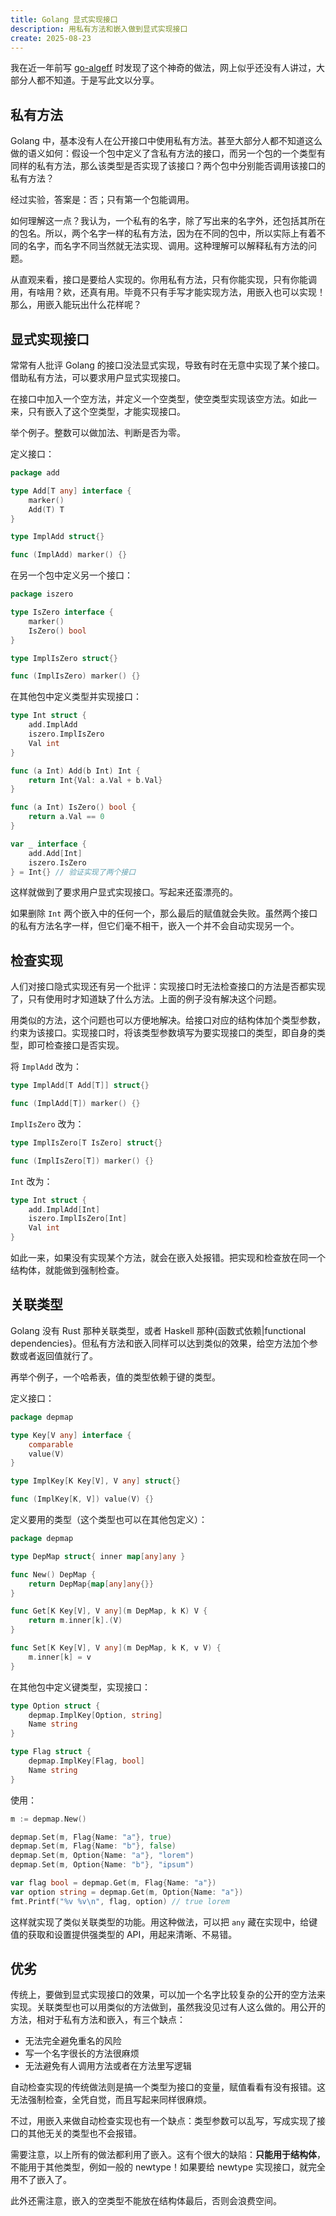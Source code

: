 ```yaml
---
title: Golang 显式实现接口
description: 用私有方法和嵌入做到显式实现接口
create: 2025-08-23
---
```


我在近一年前写 [go-algeff](https://gitee.com/Zeng_YL/go-algeff/) 时发现了这个神奇的做法，网上似乎还没有人讲过，大部分人都不知道。于是写此文以分享。

## 私有方法

Golang 中，基本没有人在公开接口中使用私有方法。甚至大部分人都不知道这么做的语义如何：假设一个包中定义了含私有方法的接口，而另一个包的一个类型有同样的私有方法，那么该类型是否实现了该接口？两个包中分别能否调用该接口的私有方法？

经过实验，答案是：否；只有第一个包能调用。

如何理解这一点？我认为，一个私有的名字，除了写出来的名字外，还包括其所在的包名。所以，两个名字一样的私有方法，因为在不同的包中，所以实际上有着不同的名字，而名字不同当然就无法实现、调用。这种理解可以解释私有方法的问题。

从直观来看，接口是要给人实现的。你用私有方法，只有你能实现，只有你能调用，有啥用？欸，还真有用。毕竟不只有手写才能实现方法，用嵌入也可以实现！那么，用嵌入能玩出什么花样呢？

## 显式实现接口

常常有人批评 Golang 的接口没法显式实现，导致有时在无意中实现了某个接口。借助私有方法，可以要求用户显式实现接口。

在接口中加入一个空方法，并定义一个空类型，使空类型实现该空方法。如此一来，只有嵌入了这个空类型，才能实现接口。

举个例子。整数可以做加法、判断是否为零。

定义接口：

```go
package add

type Add[T any] interface {
	marker()
	Add(T) T
}

type ImplAdd struct{}

func (ImplAdd) marker() {}
```

在另一个包中定义另一个接口：

```go
package iszero

type IsZero interface {
	marker()
	IsZero() bool
}

type ImplIsZero struct{}

func (ImplIsZero) marker() {}
```

在其他包中定义类型并实现接口：

```go
type Int struct {
	add.ImplAdd
	iszero.ImplIsZero
	Val int
}

func (a Int) Add(b Int) Int {
	return Int{Val: a.Val + b.Val}
}

func (a Int) IsZero() bool {
	return a.Val == 0
}

var _ interface {
	add.Add[Int]
	iszero.IsZero
} = Int{} // 验证实现了两个接口
```

这样就做到了要求用户显式实现接口。写起来还蛮漂亮的。

如果删除 `Int` 两个嵌入中的任何一个，那么最后的赋值就会失败。虽然两个接口的私有方法名字一样，但它们毫不相干，嵌入一个并不会自动实现另一个。

## 检查实现

人们对接口隐式实现还有另一个批评：实现接口时无法检查接口的方法是否都实现了，只有使用时才知道缺了什么方法。上面的例子没有解决这个问题。

用类似的方法，这个问题也可以方便地解决。给接口对应的结构体加个类型参数，约束为该接口。实现接口时，将该类型参数填写为要实现接口的类型，即自身的类型，即可检查接口是否实现。

将 `ImplAdd` 改为：

```go
type ImplAdd[T Add[T]] struct{}

func (ImplAdd[T]) marker() {}
```

`ImplIsZero` 改为：

```go
type ImplIsZero[T IsZero] struct{}

func (ImplIsZero[T]) marker() {}
```

`Int` 改为：

```go
type Int struct {
	add.ImplAdd[Int]
	iszero.ImplIsZero[Int]
	Val int
}
```

如此一来，如果没有实现某个方法，就会在嵌入处报错。把实现和检查放在同一个结构体，就能做到强制检查。

## 关联类型

Golang 没有 Rust 那种关联类型，或者 Haskell 那种{函数式依赖|functional dependencies}。但私有方法和嵌入同样可以达到类似的效果，给空方法加个参数或者返回值就行了。

再举个例子，一个哈希表，值的类型依赖于键的类型。

定义接口：

```go
package depmap

type Key[V any] interface {
	comparable
	value(V)
}

type ImplKey[K Key[V], V any] struct{}

func (ImplKey[K, V]) value(V) {}
```

定义要用的类型（这个类型也可以在其他包定义）：

```go
package depmap

type DepMap struct{ inner map[any]any }

func New() DepMap {
	return DepMap{map[any]any{}}
}

func Get[K Key[V], V any](m DepMap, k K) V {
	return m.inner[k].(V)
}

func Set[K Key[V], V any](m DepMap, k K, v V) {
	m.inner[k] = v
}
```

在其他包中定义键类型，实现接口：

```go
type Option struct {
	depmap.ImplKey[Option, string]
	Name string
}

type Flag struct {
	depmap.ImplKey[Flag, bool]
	Name string
}
```

使用：

```go
m := depmap.New()

depmap.Set(m, Flag{Name: "a"}, true)
depmap.Set(m, Flag{Name: "b"}, false)
depmap.Set(m, Option{Name: "a"}, "lorem")
depmap.Set(m, Option{Name: "b"}, "ipsum")

var flag bool = depmap.Get(m, Flag{Name: "a"})
var option string = depmap.Get(m, Option{Name: "a"})
fmt.Printf("%v %v\n", flag, option) // true lorem
```

这样就实现了类似关联类型的功能。用这种做法，可以把 `any` 藏在实现中，给键值的获取和设置提供强类型的 API，用起来清晰、不易错。

## 优劣

传统上，要做到显式实现接口的效果，可以加一个名字比较复杂的公开的空方法来实现。关联类型也可以用类似的方法做到，虽然我没见过有人这么做的。用公开的方法，相对于私有方法和嵌入，有三个缺点：

- 无法完全避免重名的风险
- 写一个名字很长的方法很麻烦
- 无法避免有人调用方法或者在方法里写逻辑

自动检查实现的传统做法则是搞一个类型为接口的变量，赋值看看有没有报错。这无法强制检查，全凭自觉，而且写起来同样很麻烦。

不过，用嵌入来做自动检查实现也有一个缺点：类型参数可以乱写，写成实现了接口的其他无关的类型也不会报错。

需要注意，以上所有的做法都利用了嵌入。这有个很大的缺陷：**只能用于结构体**，不能用于其他类型，例如一般的 newtype！如果要给 newtype 实现接口，就完全用不了嵌入了。

此外还需注意，嵌入的空类型不能放在结构体最后，否则会浪费空间。